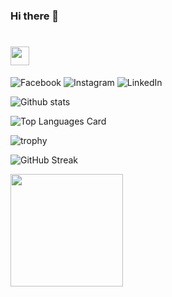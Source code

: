 ### Hi there 👋

<h1>
  <img src="https://media.tenor.com/K_qUEqHBncsAAAAC/pope-religious.gif" width="30px" height="30px"/>
</h1>

![Facebook](https://img.shields.io/badge/Facebook-%231877F2.svg?style=for-the-badge&logo=Facebook&logoColor=white)
![Instagram](https://img.shields.io/badge/Instagram-%23E4405F.svg?style=for-the-badge&logo=Instagram&logoColor=white)
![LinkedIn](https://img.shields.io/badge/linkedin-%230077B5.svg?style=for-the-badge&logo=linkedin&logoColor=white)

![Github stats](https://github-readme-stats.vercel.app/api?username=BernardoBF4&theme=prussian&show_icons=true&count_private=true&include_all_commits=true)

![Top Languages Card](https://github-readme-stats.vercel.app/api/top-langs/?username=BernardoBF4&layout=compact&count_private=true)

![trophy](https://github-profile-trophy.vercel.app/?username=BernardoBF4&theme=dracula)

![GitHub Streak](https://github-readme-streak-stats.herokuapp.com/?user=BernardoBF4&theme=dracula)

<div>
<a href="https://github.com/BernardoBF4">
<img loading="lazy" height="180em" src="https://github-readme-stats.vercel.app/api/top-langs/?username=BernardoBF4&layout=compact&langs_count=7&theme=dracula"/>
<!-- <img loading="lazy" height="180em" src="https://github-readme-stats.vercel.app/api?BernardoBF4&show_icons=true&theme=dracula&include_all_commits=true&count_private=true"/> -->
</div>
